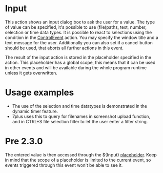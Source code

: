 # Input #
This action shows an input dialog box to ask the user for a value. The type of value can be specified, it's possible to use (file)paths, text, number, selection or time data types. It is possible to react to selections using the condition in the [ControlEvent](docsActionsControlEvent.md) action.
You may specify the window title and a text message for the user. Additionally you can also set if a cancel button should be used, that aborts all further actions in this event.

The result of the input action is stored in the placeholder specified in the action. This placeholder has a global scope, this means that it can be used in other events and will be available during the whole program runtime unless it gets overwritten.

# Usage examples #
  * The use of the selection and time datatypes is demonstrated in the dynamic timer feature.
  * 7plus uses this to query for filenames in screenshot upload function, and in CTRL+S file selection filter to let the user enter a filter string.

# Pre 2.3.0 #
The entered value is then accessed through the ${Input} [placeholder](docsGenericPlaceholders.md). Keep in mind that the scope of a placeholder is limited to the current event, so events triggered through this event won't be able to see it.